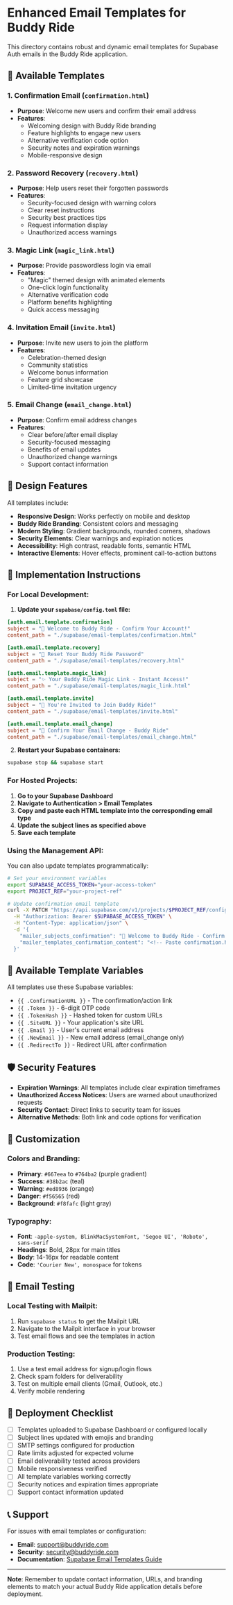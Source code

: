 # Enhanced Email Templates for Buddy Ride

This directory contains robust and dynamic email templates for Supabase Auth emails in the Buddy Ride application.

## 📧 Available Templates

### 1. **Confirmation Email** (`confirmation.html`)

- **Purpose**: Welcome new users and confirm their email address
- **Features**:
  - Welcoming design with Buddy Ride branding
  - Feature highlights to engage new users
  - Alternative verification code option
  - Security notes and expiration warnings
  - Mobile-responsive design

### 2. **Password Recovery** (`recovery.html`)

- **Purpose**: Help users reset their forgotten passwords
- **Features**:
  - Security-focused design with warning colors
  - Clear reset instructions
  - Security best practices tips
  - Request information display
  - Unauthorized access warnings

### 3. **Magic Link** (`magic_link.html`)

- **Purpose**: Provide passwordless login via email
- **Features**:
  - "Magic" themed design with animated elements
  - One-click login functionality
  - Alternative verification code
  - Platform benefits highlighting
  - Quick access messaging

### 4. **Invitation Email** (`invite.html`)

- **Purpose**: Invite new users to join the platform
- **Features**:
  - Celebration-themed design
  - Community statistics
  - Welcome bonus information
  - Feature grid showcase
  - Limited-time invitation urgency

### 5. **Email Change** (`email_change.html`)

- **Purpose**: Confirm email address changes
- **Features**:
  - Clear before/after email display
  - Security-focused messaging
  - Benefits of email updates
  - Unauthorized change warnings
  - Support contact information

## 🎨 Design Features

All templates include:

- **Responsive Design**: Works perfectly on mobile and desktop
- **Buddy Ride Branding**: Consistent colors and messaging
- **Modern Styling**: Gradient backgrounds, rounded corners, shadows
- **Security Elements**: Clear warnings and expiration notices
- **Accessibility**: High contrast, readable fonts, semantic HTML
- **Interactive Elements**: Hover effects, prominent call-to-action buttons

## 🔧 Implementation Instructions

### For Local Development:

1. **Update your `supabase/config.toml` file:**

```toml
[auth.email.template.confirmation]
subject = "🚗 Welcome to Buddy Ride - Confirm Your Account!"
content_path = "./supabase/email-templates/confirmation.html"

[auth.email.template.recovery]
subject = "🔐 Reset Your Buddy Ride Password"
content_path = "./supabase/email-templates/recovery.html"

[auth.email.template.magic_link]
subject = "✨ Your Buddy Ride Magic Link - Instant Access!"
content_path = "./supabase/email-templates/magic_link.html"

[auth.email.template.invite]
subject = "🎉 You're Invited to Join Buddy Ride!"
content_path = "./supabase/email-templates/invite.html"

[auth.email.template.email_change]
subject = "📧 Confirm Your Email Change - Buddy Ride"
content_path = "./supabase/email-templates/email_change.html"
```

2. **Restart your Supabase containers:**

```bash
supabase stop && supabase start
```

### For Hosted Projects:

1. **Go to your Supabase Dashboard**
2. **Navigate to Authentication > Email Templates**
3. **Copy and paste each HTML template into the corresponding email type**
4. **Update the subject lines as specified above**
5. **Save each template**

### Using the Management API:

You can also update templates programmatically:

```bash
# Set your environment variables
export SUPABASE_ACCESS_TOKEN="your-access-token"
export PROJECT_REF="your-project-ref"

# Update confirmation email template
curl -X PATCH "https://api.supabase.com/v1/projects/$PROJECT_REF/config/auth" \
  -H "Authorization: Bearer $SUPABASE_ACCESS_TOKEN" \
  -H "Content-Type: application/json" \
  -d '{
    "mailer_subjects_confirmation": "🚗 Welcome to Buddy Ride - Confirm Your Account!",
    "mailer_templates_confirmation_content": "<!-- Paste confirmation.html content here -->"
  }'
```

## 📱 Available Template Variables

All templates use these Supabase variables:

- `{{ .ConfirmationURL }}` - The confirmation/action link
- `{{ .Token }}` - 6-digit OTP code
- `{{ .TokenHash }}` - Hashed token for custom URLs
- `{{ .SiteURL }}` - Your application's site URL
- `{{ .Email }}` - User's current email address
- `{{ .NewEmail }}` - New email address (email_change only)
- `{{ .RedirectTo }}` - Redirect URL after confirmation

## 🛡️ Security Features

- **Expiration Warnings**: All templates include clear expiration timeframes
- **Unauthorized Access Notices**: Users are warned about unauthorized requests
- **Security Contact**: Direct links to security team for issues
- **Alternative Methods**: Both link and code options for verification

## 🎨 Customization

### Colors and Branding:

- **Primary**: `#667eea` to `#764ba2` (purple gradient)
- **Success**: `#38b2ac` (teal)
- **Warning**: `#ed8936` (orange)
- **Danger**: `#f56565` (red)
- **Background**: `#f8fafc` (light gray)

### Typography:

- **Font**: `-apple-system, BlinkMacSystemFont, 'Segoe UI', 'Roboto', sans-serif`
- **Headings**: Bold, 28px for main titles
- **Body**: 14-16px for readable content
- **Code**: `'Courier New', monospace` for tokens

## 📧 Email Testing

### Local Testing with Mailpit:

1. Run `supabase status` to get the Mailpit URL
2. Navigate to the Mailpit interface in your browser
3. Test email flows and see the templates in action

### Production Testing:

1. Use a test email address for signup/login flows
2. Check spam folders for deliverability
3. Test on multiple email clients (Gmail, Outlook, etc.)
4. Verify mobile rendering

## 🚀 Deployment Checklist

- [ ] Templates uploaded to Supabase Dashboard or configured locally
- [ ] Subject lines updated with emojis and branding
- [ ] SMTP settings configured for production
- [ ] Rate limits adjusted for expected volume
- [ ] Email deliverability tested across providers
- [ ] Mobile responsiveness verified
- [ ] All template variables working correctly
- [ ] Security notices and expiration times appropriate
- [ ] Support contact information updated

## 📞 Support

For issues with email templates or configuration:

- **Email**: support@buddyride.com
- **Security**: security@buddyride.com
- **Documentation**: [Supabase Email Templates Guide](https://supabase.com/docs/guides/auth/auth-email-templates)

---

**Note**: Remember to update contact information, URLs, and branding elements to match your actual Buddy Ride application details before deployment.

